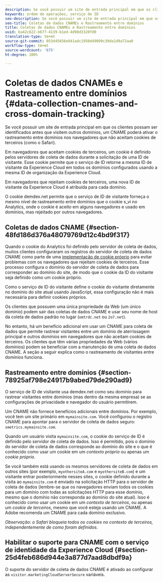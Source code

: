 ```yaml
---
description: Se você possuir um site de entrada principal em que os clientes possam ser identificados antes que visitem outros domínios, um CNAME poderá ativar o rastreamento entre domínios nos navegadores que não aceitam cookies de terceiros (como o Safari).
keywords: ordem de operações, serviço de ID
seo-description: Se você possuir um site de entrada principal em que os clientes possam ser identificados antes que visitem outros domínios, um CNAME poderá ativar o rastreamento entre domínios nos navegadores que não aceitam cookies de terceiros (como o Safari).
seo-title: Coletas de dados CNAMEs e Rastreamento entre domínios
title: Coletas de dados CNAMEs e Rastreamento entre domínios
uuid: ba42c822-b677-4139-b1ed-4d98d3320fd0
translation-type: tm+mt
source-git-commit: 053d45656e941adc1950d49099c30da1d9a72aa0
workflow-type: tm+mt
source-wordcount: '675'
ht-degree: 100%

---
```



# Coletas de dados CNAMEs e Rastreamento entre domínios {#data-collection-cnames-and-cross-domain-tracking}

Se você possuir um site de entrada principal em que os clientes possam ser identificados antes que visitem outros domínios, um CNAME poderá ativar o rastreamento entre domínios nos navegadores que não aceitam cookies de terceiros (como o Safari).

Em navegadores que aceitam cookies de terceiros, um cookie é definido pelos servidores de coleta de dados durante a solicitação de uma ID de visitante. Esse cookie permite que o serviço de ID retorne a mesma ID de visitante da Experience Cloud em todos os domínios configurados usando a mesma ID de organização da Experience Cloud.

Em navegadores que rejeitam cookies de terceiros, uma nova ID de visitante da Experience Cloud é atribuída para cada domínio.

O cookie demdex.net permite que o serviço de ID de visitante forneça o mesmo nível de rastreamento entre domínios que o cookie s_vi no Analytics, onde o cookie é aceito em alguns navegadores e usado em domínios, mas rejeitado por outros navegadores.

## Coletas de dados CNAME {#section-48fd186d376a48079769d12c4bd9f317}

Quando o cookie do Analytics foi definido pelo servidor de coleta de dados, muitos clientes configuraram os registros do servidor de coleta de dados CNAME como parte de uma [implementação de cookie próprio](https://docs.adobe.com/content/help/pt-BR/core-services/interface/ec-cookies/cookies-first-party.html) para evitar problemas com os navegadores que rejeitam cookies de terceiros. Esse processo configura o domínio do servidor de coleta de dados para corresponder ao domínio do site, de modo que o cookie da ID do visitante seja definido como um cookie próprio.

Como o serviço de ID do visitante define o cookie do visitante diretamente no domínio do site atual usando JavaScript, essa configuração não é mais necessária para definir cookies próprios.

Os clientes que possuem uma única propriedade da Web (um único domínio) podem sair das coletas de dados CNAME e usar seu nome de host da coleta de dados padrão no lugar (`omtrdc.net` ou `2o7.net`).

No entanto, há um benefício adicional em usar um CNAME para coleta de dados que permite rastrear visitantes entre um domínio de aterrissagem principal e outros domínios em navegadores que não aceitam cookies de terceiros. Os clientes que têm várias propriedades da Web (vários domínios) podem se beneficiar com a manutenção de uma coleta de dados CNAME. A seção a seguir explica como o rastreamento de visitantes entre domínios funciona.

## Rastreamento entre domínios {#section-78925af798e24917b9abed79de290ad9}

O serviço de ID de visitante usa demdex.net como seu domínio para rastrear visitantes entre domínios (mas dentro da mesma empresa) se as configurações de privacidade e navegador do usuário permitirem.

Um CNAME não fornece benefícios adicionais entre domínios. Por exemplo, você tem um site primário em `mymainsite.com`. Você configurou o registro CNAME para apontar para o servidor de coleta de dados seguro: `smetrics.mymainsite.com`.

Quando um usuário visita `mymainsite.com`, o cookie do serviço de ID é definido pelo servidor de coleta de dados. Isso é permitido, pois o domínio do servidor de coleta de dados corresponde ao domínio do site e o que é conhecido como usar um cookie em um *contexto próprio* ou apenas um *cookie próprio*.

Se você também está usando os mesmos servidores de coleta de dados em outros sites (por exemplo, `myothersiteA.com` e `myothersiteB.com`) e um visitante entrar posteriormente nesses sites, o cookie definido durante a visita ao `mymainsite.com` é enviado na solicitação HTTP para o servidor de coleta de dados (lembre-se que os navegadores enviam todos os cookies para um domínio com todas as solicitações HTTP para esse domínio, mesmo que o domínio não corresponda ao domínio do site atual). Isso é conhecido como usar um cookie em um *contexto de terceiros*, ou apenas um *cookie de terceiros*, mesmo que você esteja usando um CNAME. A Adobe recomenda um CNAME para cada domínio exclusivo.

*Observação: o Safari bloqueia todos os cookies no contexto de terceiros, independentemente de como foram definidos.*

## Habilitar o suporte para CNAME com o serviço de identidade da Experience Cloud {#section-25d4feb686d944e3a877d7aad8dbdf9a}

O suporte do servidor de coleta de dados CNAME é ativado ao configurar as `visitor.marketingCloudServerSecure` variáveis.
